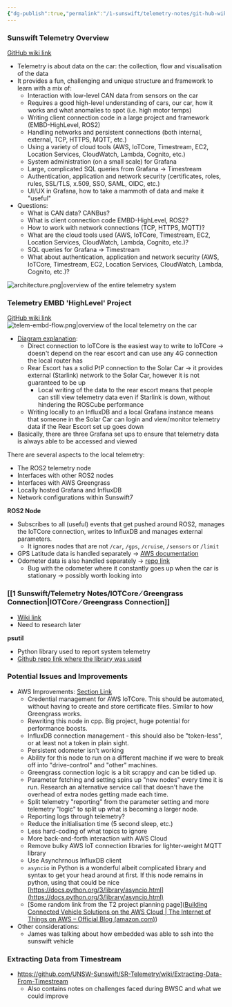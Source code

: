 ```yaml
---
{"dg-publish":true,"permalink":"/1-sunswift/telemetry-notes/git-hub-wiki-notes/","created":"2024-06-30T17:23:48.830+10:00","updated":"2024-07-23T22:15:42.016+10:00"}
---
```


### Sunswift Telemetry Overview
[GitHub wiki link](https://github.com/UNSW-Sunswift/SR-Telemetry/wiki/Telemetry:-An-Overview#telemetry)
- Telemetry is about data on the car: the collection, flow and visualisation of the data
- It provides a fun, challenging and unique structure and framework to learn with a mix of:
	- Interaction with low-level CAN data from sensors on the car
	- Requires a good high-level understanding of cars, our car, how it works and what anomalies to spot (i.e. high motor temps)
	- Writing client connection code in a large project and framework (EMBD-HighLevel, ROS2)
	- Handling networks and persistent connections (both internal, external, TCP, HTTPS, MQTT, etc.)
	- Using a variety of cloud tools (AWS, IoTCore, Timestream, EC2, Location Services, CloudWatch, Lambda, Cognito, etc.)
	- System administration (on a small scale) for Grafana
	- Large, complicated SQL queries from Grafana -> Timestream
	- Authentication, application and network security (certificates, roles, rules, SSL/TLS, x.509, SSO, SAML, OIDC, etc.)
	- UI/UX in Grafana, how to take a mammoth of data and make it "useful" 
- Questions:
	- What is CAN data? CANBus?
	- What is client connection code EMBD-HighLevel, ROS2? 
	- How to work with network connections (TCP, HTTPS, MQTT)? 
	- What are the cloud tools used (AWS, IoTCore, Timestream, EC2, Location Services, CloudWatch, Lambda, Cognito, etc.)?
	- SQL queries for Grafana -> Timestream
	- What about authentication, application and network security (AWS, IoTCore, Timestream, EC2, Location Services, CloudWatch, Lambda, Cognito, etc.)?

![architecture.png|overview of the entire telemetry system](/img/user/Images%20&%20Attachments/architecture.png)

### Telemetry EMBD 'HighLevel' Project
[GitHub wiki link](https://github.com/UNSW-Sunswift/EMBD-v2-HighLevel/wiki/Telemetry)
![telem-embd-flow.png|overview of the local telemetry on the car](/img/user/Images%20&%20Attachments/telem-embd-flow.png)
- [Diagram explanation](https://github.com/UNSW-Sunswift/EMBD-v2-HighLevel/wiki/Telemetry#the-iotcore--greengrass-connection):
	- Direct connection to IoTCore is the easiest way to write to IoTCore -> doesn't depend on the rear escort and can use any 4G connection the local router has
	- Rear Escort has a solid PtP connection to the Solar Car -> it provides external (Starlink) network to the Solar Car, however it is not guaranteed to be up
		- Local writing of the data to the rear escort means that people can still view telemetry data even if Starlink is down, without hindering the ROSCube performance
	- Writing locally to an InfluxDB and a local Grafana instance means that someone in the Solar Car can login and view/monitor telemetry data if the Rear Escort set up goes down
- Basically, there are three Grafana set ups to ensure that telemetry data is always able to be accessed and viewed

There are several aspects to the local telemetry:
-  The ROS2 telemetry node
- Interfaces with other ROS2 nodes
- Interfaces with AWS Greengrass
- Locally hosted Grafana and InfluxDB
- Network configurations within Sunswift7

**ROS2 Node**
- Subscribes to all (useful) events that get pushed around ROS2, manages the IoTCore connection, writes to InfluxDB and manages external parameters.
	- It ignores nodes that are not `/car`, `/gps`, `/cruise`, `/sensors` or `/limit`
- GPS Latitude data is handled separately -> [AWS documentation](https://docs.aws.amazon.com/location/latest/developerguide/tracking-using-mqtt.html)
- Odometer data is also handled separately -> [repo link](https://github.com/UNSW-Sunswift/EMBD-v2-HighLevel/blob/cfdce9eb0da08c1db9e946e2b777965d03cd0d20/src/vehicle_telemetry/iotcore_bridge/iotcore_bridge/iotcore_bridge.py#L213C24-L213C24)
	- Bug with the odometer where it constantly goes up when the car is stationary -> possibly worth looking into

### [[1 Sunswift/Telemetry Notes/IOTCore ⁄ Greengrass Connection\|IOTCore ⁄ Greengrass Connection]]
- [Wiki link](https://github.com/UNSW-Sunswift/EMBD-v2-HighLevel/wiki/Telemetry#the-iotcore--greengrass-connection)
- Need to research later

**psutil**
- Python library used to report system telemetry
- [Github repo link where the library was used](https://github.com/UNSW-Sunswift/EMBD-v2-HighLevel/blob/cfdce9eb0da08c1db9e946e2b777965d03cd0d20/src/vehicle_telemetry/iotcore_bridge/iotcore_bridge/iotcore_bridge.py#L424)

### Potential Issues and Improvements
- AWS Improvements: [Section Link](https://github.com/UNSW-Sunswift/EMBD-v2-HighLevel/wiki/Telemetry#issues-and-ideas)
	- Credential management for AWS IoTCore. This should be automated, without having to create and store certificate files. Similar to how Greengrass works.
	- Rewriting this node in cpp. Big project, huge potential for performance boosts.
	- InfluxDB connection management - this should also be "token-less", or at least not a token in plain sight.
	- Persistent odometer isn't working
	- Ability for this node to run on a different machine if we were to break off into "drive-control" and "other" machines.
	- Greengrass connection logic is a bit scrappy and can be tidied up.
	- Parameter fetching and setting spins up "new nodes" every time it is run. Research an alternative service call that doesn't have the overhead of extra nodes getting made each time.
	- Split telemetry "reporting" from the parameter setting and more telemetry "logic" to split up what is becoming a larger node.
	- Reporting logs through telemetry?
	- Reduce the initialisation time (5 second sleep, etc.)
	- Less hard-coding of what topics to ignore
	- More back-and-forth interaction with AWS Cloud
	- Remove bulky AWS IoT connection libraries for lighter-weight MQTT library
	- Use Asynchrnous InfluxDB client
	- `asyncio` in Python is a wonderful albeit complicated library and syntax to get your head around at first. If this node remains in python, using that could be nice [https://docs.python.org/3/library/asyncio.html](https://docs.python.org/3/library/asyncio.html)
	- [Some random link from the T2 project planning page]([Building Connected Vehicle Solutions on the AWS Cloud | The Internet of Things on AWS – Official Blog (amazon.com)](https://aws.amazon.com/blogs/iot/building-connected-vehicle-solutions-on-the-aws-cloud/))
- Other considerations:
	- James was talking about how embedded was able to ssh into the sunswift vehicle 

### Extracting Data from Timestream
- https://github.com/UNSW-Sunswift/SR-Telemetry/wiki/Extracting-Data-From-Timestream
	- Also contains notes on challenges faced during BWSC and what we could improve